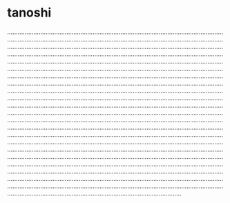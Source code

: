 # tanoshi

............................................................................................................................................................................................................................................................................................................................................................................................................................................................................................................................................................................................................................................................................................................................................................................................................................................................................................................................................................................................................................................................................................................................................................................................................................................................................................................................................................................................................................................................................................................................................................................................................................................................................................................................................................................................................................................................................................................................................................................................................................................................................................................................................................................................................................................................................................................................................................................................................................................................................................................................................................................................................................................................................................................................................................................................................................................................................................................................................